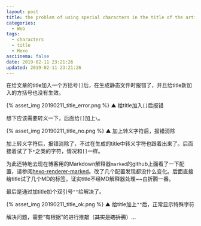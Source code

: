 ```yaml
---
layout: post
title: the problem of using special characters in the title of the article
categories:
  - Web
tags:
  - characters
  - title
  - Hexo
asciinema: false
date: 2019-02-11 23:21:26
updated: 2019-02-11 23:21:26
---
```


在给文章的title加入一个方括号`[]`后，在生成静态文件时报错了，并且给title新加入的方括号也没有生效。

<!-- more -->

{% asset_img 20190211_title_error.png  %}
▲ 给title加入`[]`后报错

想下应该需要转义一下，后面给`[]`加上`\`。

{% asset_img 20190211_title_no.png  %}
▲ 加上转义字符后，报错消除

加上转义字符后，报错消除了，不过在生成的title中转义字符也跟着出来了。后面接着试了下`*`之类的字符，情况和`[]`一样。

为此还特地去现在博客用的Markdown解释器`marked`的github上面看了一下配置，请参阅[hexo-renderer-marked](https://github.com/hexojs/hexo-renderer-marked)。改了几个配置发现都没什么变化。后面直接给title试了几个MD的标签，证实title不经MD解释器处理~~白折腾一番。

最后是通过加title加个双引号`""`给解决了。

{% asset_img 20190211_title_ok.png  %}
▲ 给title加上`""`后，正常显示特殊字符

解决问题，需要“有根据”的进行推敲（~~其实是瞎折腾~~）...
